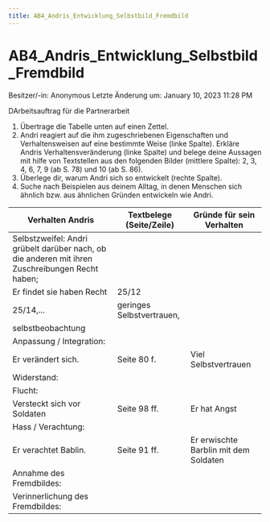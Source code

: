 ```yaml
---
title: AB4_Andris_Entwicklung_Selbstbild_Fremdbild
---
```

# AB4_Andris_Entwicklung_Selbstbild_Fremdbild

Besitzer/-in: Anonymous
Letzte Änderung um: January 10, 2023 11:28 PM

DArbeitsauftrag für die Partnerarbeit

1. Übertrage die Tabelle unten auf einen Zettel.
2. Andri reagiert auf die ihm zugeschriebenen Eigenschaften und Verhaltensweisen auf eine bestimmte Weise (linke Spalte). Erkläre Andris Verhaltensveränderung (linke Spalte) und belege deine Aussagen mit hilfe von Textstellen aus den folgenden Bilder (mittlere Spalte): 2, 3, 4, 6, 7, 9 (ab S. 78) und 10 (ab S. 86).
3. Überlege dir, warum Andri sich so entwickelt (rechte Spalte).
4. Suche nach Beispielen aus deinem Alltag, in denen Menschen sich ähnlich bzw. aus ähnlichen Gründen entwickeln wie Andri.

| Verhalten Andris | Textbelege (Seite/Zeile) | Gründe für sein Verhalten |
| --- | --- | --- |
| Selbstzweifel: Andri grübelt darüber nach, ob die anderen mit ihren Zuschreibungen Recht haben;
Er findet sie haben Recht | 25/12
25/14,... | geringes Selbstvertrauen,
selbstbeobachtung |
| Anpassung / Integration:
Er verändert sich. | Seite 80 f. | Viel Selbstvertrauen |
| Widerstand: |  |  |
| Flucht:
Versteckt sich vor Soldaten | Seite 98 ff. | Er hat Angst |
| Hass / Verachtung:
Er verachtet Bablin. | Seite 91 ff. | Er erwischte Barblin mit dem Soldaten |
| Annahme des Fremdbildes: |  |  |
| Verinnerlichung des Fremdbildes: |  |  |